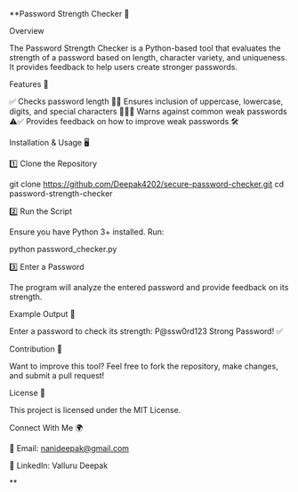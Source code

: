 **Password Strength Checker 🔐

Overview

The Password Strength Checker is a Python-based tool that evaluates the strength of a password based on length, character variety, and uniqueness. It provides feedback to help users create stronger passwords.

Features 🚀

✅ Checks password length 📏✅ Ensures inclusion of uppercase, lowercase, digits, and special characters 🔡🔢✅ Warns against common weak passwords ⚠️✅ Provides feedback on how to improve weak passwords 🛠️

Installation & Usage 🖥️

1️⃣ Clone the Repository

 git clone https://github.com/Deepak4202/secure-password-checker.git
 cd password-strength-checker

2️⃣ Run the Script

Ensure you have Python 3+ installed. Run:

python password_checker.py

3️⃣ Enter a Password

The program will analyze the entered password and provide feedback on its strength.

Example Output 🎯

Enter a password to check its strength: P@ssw0rd123
Strong Password! ✅

Contribution 🤝

Want to improve this tool? Feel free to fork the repository, make changes, and submit a pull request!

License 📜

This project is licensed under the MIT License.

Connect With Me 🌍

📧 Email: nanideepak@gmail.com

💼 LinkedIn: Valluru Deepak

**
